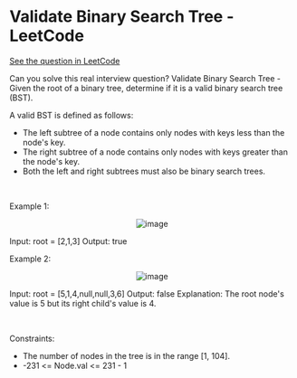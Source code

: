 # Validate Binary Search Tree - LeetCode
[See the question in LeetCode](https://leetcode.com/problems/validate-binary-search-tree/submissions/1629583799/?envType=study-plan-v2&envId=top-interview-150)

Can you solve this real interview question? Validate Binary Search Tree - Given the root of a binary tree, determine if it is a valid binary search tree (BST).

A valid BST is defined as follows:

 * The left subtree of a node contains only nodes with keys less than the node's key.
 * The right subtree of a node contains only nodes with keys greater than the node's key.
 * Both the left and right subtrees must also be binary search trees.

 

Example 1:


<p align="center">
  <img src="https://assets.leetcode.com/uploads/2020/12/01/tree1.jpg" alt="image" >
</p>



Input: root = [2,1,3]
Output: true


Example 2:


<p align="center">
  <img src="https://assets.leetcode.com/uploads/2020/12/01/tree2.jpg" alt="image" >
</p>



Input: root = [5,1,4,null,null,3,6]
Output: false
Explanation: The root node's value is 5 but its right child's value is 4.


 

Constraints:

 * The number of nodes in the tree is in the range [1, 104].
 * -231 <= Node.val <= 231 - 1
